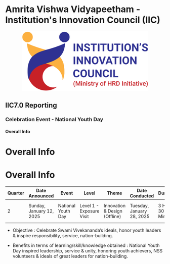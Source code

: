 # Amrita Vishwa Vidyapeetham - Institution's Innovation Council (IIC)

<p align="center">
  <img src="https://raw.githubusercontent.com/AVV-IIC/Admin/refs/heads/main/Assets/logo/IIC.png" alt="IIC Logo" width=400 />
</p>

## IIC7.0 Reporting
### Celebration Event - National Youth  Day

#### Overall Info


# Overall Info

# Overall Info

| Quarter | Date Announced | Event | Level | Theme | Date Conducted | Duration | Participants | Contact | Organiser |
|---------|----------------|-------|-------|-------|----------------|----------|--------------|---------|-----------|
| 2 | Sunday, January 12, 2025 | National Youth Day | Level 1 - Exposure Visit | Innovation & Design (Offline) | Tuesday, January 28, 2025 | 3 Hours 30 Minutes | 52 (Students: 50, Faculty: 2) | NSS | Student Council |

- Objective :
   Celebrate Swami Vivekananda’s ideals, honor youth leaders & inspire responsibility, service, nation-building.
  
- Benefits in terms of learning/skill/knowledge obtained :
   National Youth Day inspired leadership, service & unity, honoring youth achievers, NSS volunteers & ideals of great leaders for nation-building.

